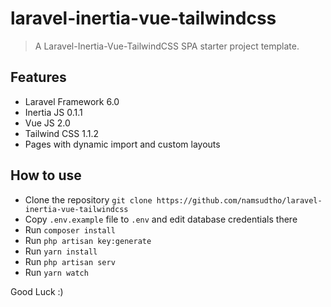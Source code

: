 # laravel-inertia-vue-tailwindcss

> A Laravel-Inertia-Vue-TailwindCSS SPA starter project template.

## Features

- Laravel Framework 6.0
- Inertia JS 0.1.1
- Vue JS 2.0
- Tailwind CSS 1.1.2
- Pages with dynamic import and custom layouts

## How to use

- Clone the repository `git clone https://github.com/namsudtho/laravel-inertia-vue-tailwindcss`
- Copy `.env.example` file to `.env` and edit database credentials there
- Run `composer install`
- Run `php artisan key:generate`
- Run `yarn install`
- Run `php artisan serv`
- Run `yarn watch`

Good Luck :)

